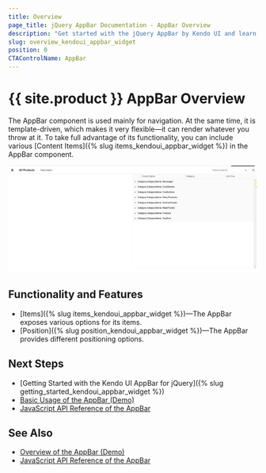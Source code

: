 ```yaml
---
title: Overview
page_title: jQuery AppBar Documentation - AppBar Overview
description: "Get started with the jQuery AppBar by Kendo UI and learn how to initialize the component."
slug: overview_kendoui_appbar_widget
position: 0
CTAControlName: AppBar
---
```


# {{ site.product }} AppBar Overview

The AppBar component is used mainly for navigation. At the same time, it is template-driven, which makes it very flexible—it can render whatever you throw at it. To take full advantage of its functionality, you can include various [Content Items]({% slug items_kendoui_appbar_widget %}) in the AppBar component.

![Kendo UI for jQuery AppBar Overview](appbar-overview.png)

## Functionality and Features

* [Items]({% slug items_kendoui_appbar_widget %})&mdash;The AppBar exposes various options for its items.
* [Position]({% slug position_kendoui_appbar_widget %})&mdash;The AppBar provides different positioning options.

## Next Steps 

* [Getting Started with the Kendo UI AppBar for jQuery]({% slug getting_started_kendoui_appbar_widget %})
* [Basic Usage of the AppBar (Demo)](https://demos.telerik.com/kendo-ui/appbar/index)
* [JavaScript API Reference of the AppBar](/api/javascript/ui/appbar)

## See Also

* [Overview of the AppBar (Demo)](https://demos.telerik.com/kendo-ui/appbar/index)
* [JavaScript API Reference of the AppBar](/api/javascript/ui/appbar)
